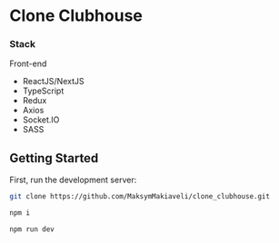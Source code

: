 # Clone Clubhouse

###  Stack
Front-end
   * ReactJS/NextJS
   * TypeScript
   * Redux
   * Axios
   * Socket.IO
   * SASS
  



## Getting Started

First, run the development server:

```bash
git clone https://github.com/MaksymMakiaveli/clone_clubhouse.git
```
```bash
npm i
```
```bash
npm run dev
```


